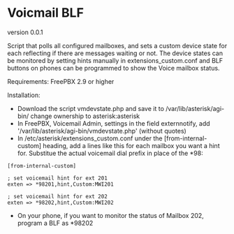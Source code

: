 Voicmail BLF
============

version 0.0.1

Script that polls all configured mailboxes, and sets a custom device state for each reflecting if there are messages waiting or not. The device states can be monitored by setting hints manually in extensions_custom.conf and BLF buttons on phones can be programmed to show the Voice mailbox status.


Requirements:
FreePBX 2.9 or higher

Installation:
* Download the script vmdevstate.php and save it to /var/lib/asterisk/agi-bin/  change ownership to asterisk:asterisk
* In FreePBX, Voicemail Admin, settings in the field externnotify, add '/var/lib/asterisk/agi-bin/vmdevstate.php' (without quotes)
* In /etc/asterisk/extensions_custom.conf under the [from-internal-custom] heading, add a lines like this for each mailbox you want a hint for. Substitue the actual voicemail dial prefix in place of the *98:

```
[from-internal-custom]

; set voicemail hint for ext 201
exten => *98201,hint,Custom:MWI201

; set voicemail hint for ext 202
exten => *98202,hint,Custom:MWI202
```

* On your phone, if you want to monitor the status of Mailbox 202, program a BLF as *98202